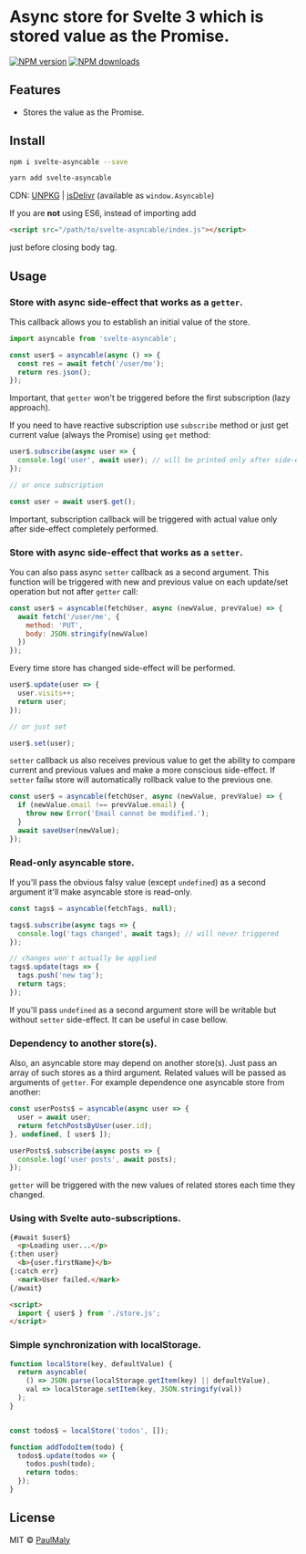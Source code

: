 # Async store for Svelte 3 which is stored value as the Promise.

[![NPM version](https://img.shields.io/npm/v/svelte-asyncable.svg?style=flat)](https://www.npmjs.com/package/svelte-asyncable) [![NPM downloads](https://img.shields.io/npm/dm/svelte-asyncable.svg?style=flat)](https://www.npmjs.com/package/svelte-asyncable)

## Features

- Stores the value as the Promise.

## Install

```bash
npm i svelte-asyncable --save
```

```bash
yarn add svelte-asyncable
```

CDN: [UNPKG](https://unpkg.com/svelte-asyncable/) | [jsDelivr](https://cdn.jsdelivr.net/npm/svelte-asyncable/) (available as `window.Asyncable`)

If you are **not** using ES6, instead of importing add 

```html
<script src="/path/to/svelte-asyncable/index.js"></script>
```

just before closing body tag.

## Usage

### Store with async side-effect that works as a `getter`.

This callback allows you to establish an initial value of the store.

```javascript
import asyncable from 'svelte-asyncable';

const user$ = asyncable(async () => {
  const res = await fetch('/user/me');
  return res.json();
});
```

Important, that `getter` won't be triggered before the first subscription (lazy approach). 

If you need to have reactive subscription use `subscribe` method or just get current value (always the Promise) using `get` method:

```javascript
user$.subscribe(async user => {
  console.log('user', await user); // will be printed only after side-effect
});

// or once subscription

const user = await user$.get();
```

Important, subscription callback will be triggered with actual value only after side-effect completely performed.

### Store with async side-effect that works as a `setter`.

You can also pass async `setter` callback as a second argument. This function will be triggered with new and previous value on each update/set operation but not after `getter` call:

```javascript
const user$ = asyncable(fetchUser, async (newValue, prevValue) => {
  await fetch('/user/me', {
    method: 'PUT',
    body: JSON.stringify(newValue)
  })
});
```

Every time store has changed side-effect will be performed.

```javascript
user$.update(user => {
  user.visits++;
  return user;
});

// or just set

user$.set(user);
```

`setter` callback us also receives previous value to get the ability to compare current and previous values and make a more conscious side-effect. If `setter` failы store will automatically rollback value to the previous one.

```javascript
const user$ = asyncable(fetchUser, async (newValue, prevValue) => {
  if (newValue.email !== prevValue.email) {
    throw new Error('Email cannot be modified.');
  }
  await saveUser(newValue);
});
```

### Read-only asyncable store.

If you'll pass the obvious falsy value (except `undefined`) as a second argument it'll make asyncable store is read-only.

```javascript
const tags$ = asyncable(fetchTags, null);

tags$.subscribe(async tags => {
  console.log('tags changed', await tags); // will never triggered
});

// changes won't actually be applied
tags$.update(tags => {
  tags.push('new tag');
  return tags;
});
```

If you'll pass `undefined` as a second argument store will be writable but without `setter` side-effect. It can be useful in case bellow.

### Dependency to another store(s).

Also, an asyncable store may depend on another store(s). Just pass an array of such stores as a third argument. Related values will be passed as arguments of `getter`. For example dependence one asyncable store from another:

```javascript
const userPosts$ = asyncable(async user => {
  user = await user;
  return fetchPostsByUser(user.id);
}, undefined, [ user$ ]);

userPosts$.subscribe(async posts => {
  console.log('user posts', await posts);
});
```

`getter` will be triggered with the new values of related stores each time they changed.

### Using with Svelte auto-subscriptions.

```html
{#await $user$}
  <p>Loading user...</p>
{:then user}
  <b>{user.firstName}</b>
{:catch err}
  <mark>User failed.</mark>
{/await}

<script>
  import { user$ } from './store.js';
</script>
```

### Simple synchronization with localStorage.

```javascript
function localStore(key, defaultValue) {
  return asyncable(
    () => JSON.parse(localStorage.getItem(key) || defaultValue), 
    val => localStorage.setItem(key, JSON.stringify(val))
  );
}


const todos$ = localStore('todos', []);

function addTodoItem(todo) {
  todos$.update(todos => {
    todos.push(todo);
    return todos;
  });
}

```

## License

MIT &copy; [PaulMaly](https://github.com/PaulMaly)
